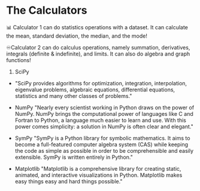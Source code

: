 # The Calculators

📊 Calculator 1 can do statistics operations with a dataset. It can calculate the mean, standard deviation, the median, and the mode!

♾️Calculator 2 can do calculus operations, namely summation, derivatives, integrals (definite & indefinite), and limits. It can also do algebra and graph functions!

1. SciPy
- "SciPy provides algorithms for optimization, integration, interpolation, eigenvalue problems, algebraic equations, differential equations, statistics and many other classes of problems."

- NumPy
  "Nearly every scientist working in Python draws on the power of NumPy. NumPy brings the computational power of languages like C and Fortran to Python, a language much easier to learn and use. With this power comes simplicity: a solution in NumPy is often clear and elegant."

- SymPy
  "SymPy is a Python library for symbolic mathematics. It aims to become a full-featured computer algebra system (CAS) while keeping the code as simple as possible in order to be comprehensible and easily extensible. SymPy is written entirely in Python."

- Matplotlib
  "Matplotlib is a comprehensive library for creating static, animated, and interactive visualizations in Python. Matplotlib makes easy things easy and hard things possible."
